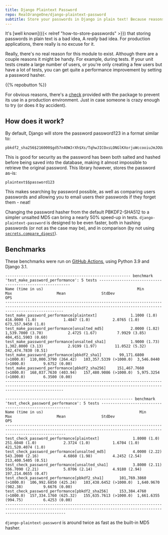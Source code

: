 ```yaml
---
title: Django Plaintext Password
repo: RealOrangeOne/django-plaintext-password
subtitle: Store your passwords in Django in plain text! Because reasons...
---
```


It's [well known]({{< relref "how-to-store-passwords" >}}) that storing passwords in plain text is a bad idea, A *really* bad idea. For production applications, there really is no excuse for it.

Really, there's no real reason for this module to exist. Although there are a couple reasons it might be handy. For example, during tests. If your unit tests create a large number of users, or you're only creating a few users but have a lot of tests, you can get quite a performance improvement by setting a password hasher.

{{% repobutton %}}

For obvious reasons, there's a [check](https://docs.djangoproject.com/en/dev/topics/checks/) provided with the package to prevent its use in a production environment. Just in case someone is crazy enough to try (or does it by accident).

## How does it work?

By default, Django will store the password password123 in a format similar to:

```
pbkdf2_sha256$216000$gd57n4OWJrXh$Xs/TqhwJICOxsLONGlKXorjuWccooiuJmJOUaxbwcOQ=
```

This is good for security as the password has been both salted and hashed before being saved into the database, making it almost impossible to retrieve the original password. This library however, stores the password as-is:

```
plaintext$$password123
```

This makes searching by password possible, as well as comparing users passwords and allowing you to email users their passwords if they forget them - neat!

Changing the password hasher from the default PBKDF2-SHA512 to a simpler unsalted MD5 can bring a nearly 50% speed-up in tests. `django-plaintext-password` is designed to be even faster, both in hashing passwords (or not as the case may be), and in comparison (by not using [`secrets.compare_digest`](https://docs.python.org/3/library/secrets.html#secrets.compare_digest)).

## Benchmarks

These benchmarks were run on [GitHub Actions](https://docs.github.com/en/free-pro-team@latest/actions/reference/specifications-for-github-hosted-runners#cloud-hosts-for-github-hosted-runners), using Python 3.9 and Django 3.1.

```
-------------------------------------------------------- benchmark 'test_make_password_performance': 5 tests ---------------------------------------------------------
Name (time in us)                                          Min                     Max                    Mean                StdDev                     OPS
----------------------------------------------------------------------------------------------------------------------------------------------------------------------
test_make_password_performance[plaintext]               1.1000 (1.0)          416.0000 (1.0)            1.4847 (1.0)          2.0765 (1.0)      673,557.9450 (1.0)
test_make_password_performance[unsalted_md5]            2.0000 (1.82)       1,539.7000 (3.70)           2.4725 (1.67)         7.9929 (3.85)     404,451.5903 (0.60)
test_make_password_performance[unsalted_sha1]           1.9000 (1.73)       1,302.8000 (3.13)           2.9199 (1.97)        11.0522 (5.32)     342,474.7830 (0.51)
test_make_password_performance[pbkdf2_sha1]        99,171.6800 (>1000.0)  110,000.3790 (264.42)   103,357.5339 (>1000.0)  3,546.0440 (>1000.0)        9.6752 (0.00)
test_make_password_performance[pbkdf2_sha256]     151,467.7660 (>1000.0)  168,037.7630 (403.94)   157,480.9086 (>1000.0)  5,975.3254 (>1000.0)        6.3500 (0.00)
----------------------------------------------------------------------------------------------------------------------------------------------------------------------
```

```
--------------------------------------------------------- benchmark 'test_check_password_performance': 5 tests --------------------------------------------------------
Name (time in us)                                           Min                     Max                    Mean                StdDev                     OPS
-----------------------------------------------------------------------------------------------------------------------------------------------------------------------
test_check_password_performance[plaintext]               1.8000 (1.0)          251.6040 (1.0)            2.3724 (1.0)          1.6704 (1.0)      421,520.4074 (1.0)
test_check_password_performance[unsalted_md5]            4.0000 (2.22)         543.2000 (2.16)           4.6860 (1.98)         4.2452 (2.54)     213,400.5405 (0.51)
test_check_password_performance[unsalted_sha1]           3.8000 (2.11)         556.7090 (2.21)           5.0706 (2.14)         4.9180 (2.94)     197,214.0655 (0.47)
test_check_password_performance[pbkdf2_sha1]       101,769.3860 (>1000.0)  106,992.6850 (425.24)   103,438.6452 (>1000.0)  1,640.9670 (982.38)         9.6676 (0.00)
test_check_password_performance[pbkdf2_sha256]     153,384.4760 (>1000.0)  157,334.1760 (625.32)   155,635.7613 (>1000.0)  1,661.6355 (994.75)         6.4253 (0.00)
-----------------------------------------------------------------------------------------------------------------------------------------------------------------------
```

`django-plaintext-password` is around twice as fast as the built-in MD5 hasher.
